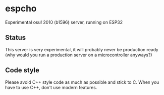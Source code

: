 # espcho
Experimental osu! 2010 (b1596) server, running on ESP32

## Status
This server is very experimental, it will probably never be production ready (why would you run a production server on a microcontroller anyways?)

## Code style
Please avoid C++ style code as much as possible and stick to C. When you have to use C++, don't use modern features.
